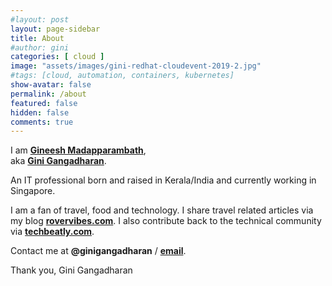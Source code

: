 ```yaml
---
#layout: post
layout: page-sidebar
title: About
#author: gini
categories: [ cloud ]
image: "assets/images/gini-redhat-cloudevent-2019-2.jpg"
#tags: [cloud, automation, containers, kubernetes]
show-avatar: false
permalink: /about
featured: false
hidden: false
comments: true
---
```


I am **[Gineesh Madapparambath](https://www.linkedin.com/in/gineesh/)**, <br>aka **[Gini Gangadharan](https://www.iamgini.com)**.

An IT professional born and raised in Kerala/India and currently working in Singapore.

I am a fan of travel, food and technology. I share travel related articles via my blog **[rovervibes.com](https://www.rovervibes.com/)**. I also contribute back to the technical community via **[techbeatly.com](https://www.techbeatly.com/)**.

Contact me at **@ginigangadharan** / **[email](net.gini@gmail.com)**.

Thank you,
Gini Gangadharan

